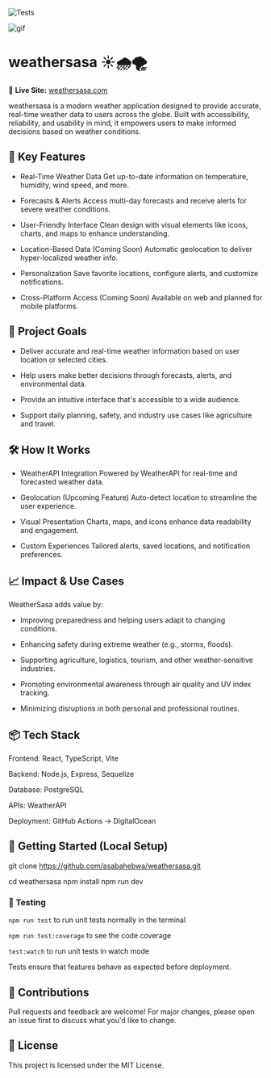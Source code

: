 ![Tests](https://github.com/asabahebwa/weathersasa/actions/workflows/main.yml/badge.svg)

![gif](https://github.com/asabahebwa/weathersasa/blob/master/src/assets/ws.gif)

# weathersasa ☀️🌧️🌪️

🔗 **Live Site:** [weathersasa.com](https://weathersasa.com/)

weathersasa is a modern weather application designed to provide accurate, real-time weather data to users across the globe. Built with accessibility, reliability, and usability in mind, it empowers users to make informed decisions based on weather conditions.

## 🌟 Key Features

- Real-Time Weather Data
  Get up-to-date information on temperature, humidity, wind speed, and more.

- Forecasts & Alerts
  Access multi-day forecasts and receive alerts for severe weather conditions.

- User-Friendly Interface
  Clean design with visual elements like icons, charts, and maps to enhance understanding.

- Location-Based Data (Coming Soon)
  Automatic geolocation to deliver hyper-localized weather info.

- Personalization
  Save favorite locations, configure alerts, and customize notifications.

- Cross-Platform Access (Coming Soon)
  Available on web and planned for mobile platforms.

## 🎯 Project Goals

- Deliver accurate and real-time weather information based on user location or selected cities.

- Help users make better decisions through forecasts, alerts, and environmental data.

- Provide an intuitive interface that's accessible to a wide audience.

- Support daily planning, safety, and industry use cases like agriculture and travel.

## 🛠️ How It Works

- WeatherAPI Integration
  Powered by WeatherAPI for real-time and forecasted weather data.

- Geolocation (Upcoming Feature)
  Auto-detect location to streamline the user experience.

- Visual Presentation
  Charts, maps, and icons enhance data readability and engagement.

- Custom Experiences
  Tailored alerts, saved locations, and notification preferences.

## 📈 Impact & Use Cases

WeatherSasa adds value by:

- Improving preparedness and helping users adapt to changing conditions.

- Enhancing safety during extreme weather (e.g., storms, floods).

- Supporting agriculture, logistics, tourism, and other weather-sensitive industries.

- Promoting environmental awareness through air quality and UV index tracking.

- Minimizing disruptions in both personal and professional routines.

## 📦 Tech Stack

Frontend: React, TypeScript, Vite

Backend: Node.js, Express, Sequelize

Database: PostgreSQL

APIs: WeatherAPI

Deployment: GitHub Actions → DigitalOcean

## 🚀 Getting Started (Local Setup)

git clone https://github.com/asabahebwa/weathersasa.git

cd weathersasa
npm install
npm run dev

### 🧪 Testing

`npm run test` to run unit tests normally in the terminal

`npm run test:coverage` to see the code coverage

`test:watch` to run unit tests in watch mode

Tests ensure that features behave as expected before deployment.

## 🤝 Contributions

Pull requests and feedback are welcome! For major changes, please open an issue first to discuss what you'd like to change.

## 📄 License

This project is licensed under the MIT License.